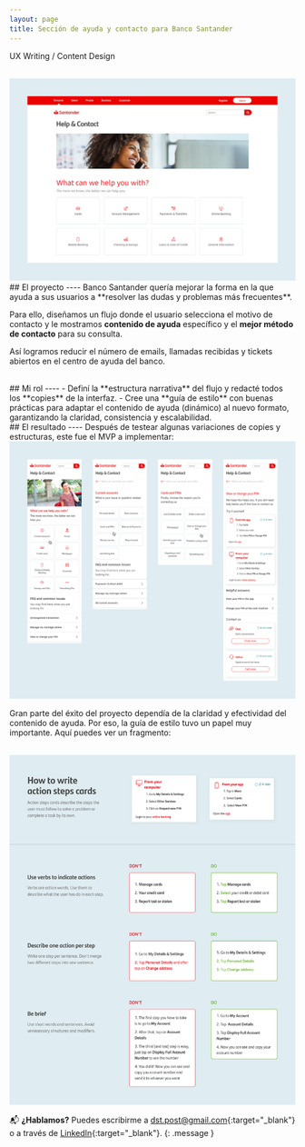 ```yaml
---
layout: page
title: Sección de ayuda y contacto para Banco Santander
---
```

UX Writing / Content Design<br>

<br>
<a href="{{ site.baseurl }}/assets/Ayuda-y-contacto_1.png" target="_blank">
    <img 
        src="/assets/Ayuda-y-contacto_1.png" 
        alt="Ayuda-y-contacto_1"
    >
</a>

<br>
## El proyecto
----
Banco Santander quería mejorar la forma en la que ayuda a sus usuarios a **resolver las dudas y problemas más frecuentes**.

Para ello, diseñamos un flujo donde el usuario selecciona el motivo de contacto y le mostramos **contenido de ayuda** específico y el **mejor método de contacto** para su consulta.

Así logramos reducir el número de emails, llamadas recibidas y tickets abiertos en el centro de ayuda del banco.

<br>
## Mi rol
----
- Definí la **estructura narrativa** del flujo y redacté todos los **copies** de la interfaz.
- Cree una **guía de estilo** con buenas prácticas para adaptar el contenido de ayuda (dinámico) al nuevo formato, garantizando la claridad, consistencia y escalabilidad.

<br>
## El resultado
----
Después de testear algunas variaciones de copies y estructuras, este fue el MVP a implementar:

<br>
<a href="{{ site.baseurl }}/assets/Ayuda-y-contacto_2.png" target="_blank">
    <img 
        src="/assets/Ayuda-y-contacto_2.png" 
        alt="Ayuda-y-contacto_2"
    >
</a>
<br>

Gran parte del éxito del proyecto dependía de la claridad y efectividad del contenido de ayuda. Por eso, la guía de estilo tuvo un papel muy importante. Aquí puedes ver un fragmento:

<br>
<a href="{{ site.baseurl }}/assets/Ayuda-y-contacto_3.png" target="_blank">
    <img 
        src="/assets/Ayuda-y-contacto_3.png" 
        alt="Ayuda-y-contacto_3"
    >
</a>
<br>

📬 **¿Hablamos?** Puedes escribirme a [dst.post@gmail.com](mailto:dst.post@gmail.com){:target="_blank"} o a través de [LinkedIn](https://www.linkedin.com/in/daniel-s%C3%A1ez-torregrosa/){:target="_blank"}.
{: .message }

<br>

